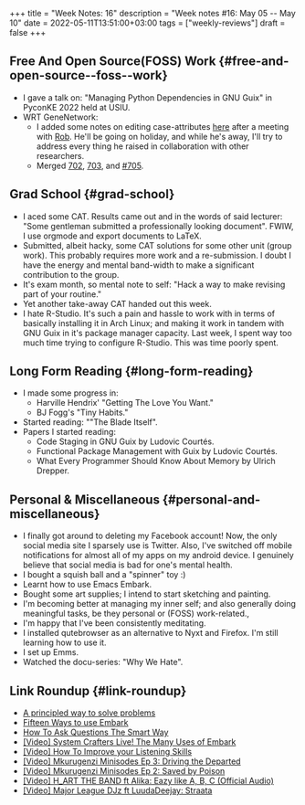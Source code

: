 +++
title = "Week Notes: 16"
description = "Week notes #16: May 05 -- May 10"
date = 2022-05-11T13:51:00+03:00
tags = ["weekly-reviews"]
draft = false
+++

## Free And Open Source(FOSS) Work {#free-and-open-source--foss--work}

-   I gave a talk on: "Managing Python Dependencies
    in GNU Guix" in PyconKE 2022 held at USIU.
-   WRT GeneNetwork:
    -   I added some notes on editing case-attributes
        [here](https://issues.genenetwork.org/issues/edit-metadata-bugs.html) after a meeting with [Rob](https://loop.frontiersin.org/people/163/publications). He'll be going
        on holiday, and while he's away, I'll try to
        address every thing he raised in collaboration
        with other researchers.
    -   Merged [702](https://github.com/genenetwork/genenetwork2/pull/702), [703](https://github.com/genenetwork/genenetwork2/pull/703), and [#705](https://github.com/genenetwork/genenetwork2/pull/705).


## Grad School {#grad-school}

-   I aced some CAT. Results came out and in the
    words of said lecturer: "Some gentleman
    submitted a professionally looking
    document". FWIW, I use orgmode and export
    documents to LaTeX.
-   Submitted, albeit hacky, some CAT solutions for
    some other unit (group work). This probably
    requires more work and a re-submission. I doubt
    I have the energy and mental band-width to make
    a significant contribution to the group.
-   It's exam month, so mental note to self: "Hack a
    way to make revising part of your routine."
-   Yet another take-away CAT handed out this week.
-   I hate R-Studio. It's such a pain and hassle to
    work with in terms of basically installing it in
    Arch Linux; and making it work in tandem with
    GNU Guix in it's package manager capacity. Last
    week, I spent way too much time trying to
    configure R-Studio. This was time poorly spent.


## Long Form Reading {#long-form-reading}

-   I made some progress in:
    -   Harville Hendrix' "Getting The Love You Want."
    -   BJ Fogg's "Tiny Habits."
-   Started reading: ""The Blade Itself".
-   Papers I started reading:
    -   Code Staging in GNU Guix by Ludovic Courtés.
    -   Functional Package Management with Guix by
        Ludovic Courtés.
    -   What Every Programmer Should Know About Memory
        by Ulrich Drepper.


## Personal &amp; Miscellaneous {#personal-and-miscellaneous}

-   I finally got around to deleting my Facebook
    account! Now, the only social media site I
    sparsely use is Twitter. Also, I've switched off
    mobile notifications for almost all of my apps
    on my android device. I genuinely believe that
    social media is bad for one's mental health.
-   I bought a squish ball and a "spinner" toy :)
-   Learnt how to use Emacs Embark.
-   Bought some art supplies; I intend to start
    sketching and painting.
-   I'm becoming better at managing my inner self;
    and also generally doing meaningful tasks, be
    they personal or (FOSS) work-related.,
-   I'm happy that I've been consistently
    meditating.
-   I installed qutebrowser as an alternative to
    Nyxt and Firefox. I'm still learning how to use
    it.
-   I set up Emms.
-   Watched the docu-series: "Why We Hate".


## Link Roundup {#link-roundup}

-   [A principled way to solve problems](https://emasquil.github.io/posts/solving-problems/)
-   [Fifteen Ways to use Embark](https://karthinks.com/software/fifteen-ways-to-use-embark/)
-   [How To Ask Questions The Smart Way](http://www.catb.org/~esr/faqs/smart-questions.html)
-   [[Video] System Crafters Live! The Many Uses of Embark](https://www.youtube.com/watch?v=qk2Is_sC8Lk)
-   [[Video] How To Improve your Listening Skills](https://www.youtube.com/watch?v=Y9LBUf1NzU0&list=PLGpClaI8mTmopP6d4-EYBuWDnwg_IHZUC)
-   [[Video] Mkurugenzi Minisodes Ep 3: Driving the Departed](https://www.youtube.com/watch?v=UpwFHY7d4Iw&t=7s)
-   [[Video] Mkurugenzi Minisodes Ep 2: Saved by Poison](https://www.youtube.com/watch?v=AtGNTSdAIZI)
-   [[Video] H_ART THE BAND ft Alika: Eazy like A, B, C (Official Audio)](https://www.youtube.com/watch?v=xtvg2irDiZo)
-   [[Video] Major League DJz ft LuudaDeejay: Straata](https://www.youtube.com/watch?v=NVRpRv4Zfwk)
